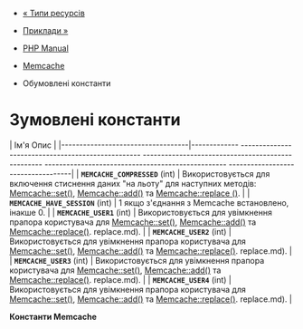 - [« Типи ресурсів](memcache.resources.md)
- [Приклади »](memcache.examples.md)

- [PHP Manual](index.md)
- [Memcache](book.memcache.md)
- Обумовлені константи

# Зумовлені константи

| Ім'я Опис |
|-----------------------------------|------------- -------------------------------------------------- -------------------------------------------------- -------------------------------------------------- -----------------------------------|
| **`MEMCACHE_COMPRESSED`** (int) | Використовується для включення стиснення даних "на льоту" для наступних методів: [Memcache::set()](memcache.set.md), [Memcache::add()](memcache.add.md) та [Memcache::replace ()](memcache.replace.md). |
| **`MEMCACHE_HAVE_SESSION`** (int) | 1 якщо з'єднання з Memcache встановлено, інакше 0. |
| **`MEMCACHE_USER1`** (int) | Використовується для увімкнення прапора користувача для [Memcache::set()](memcache.set.md), [Memcache::add()](memcache.add.md) та [Memcache::replace()](memcache). replace.md). |
| **`MEMCACHE_USER2`** (int) | Використовується для увімкнення прапора користувача для [Memcache::set()](memcache.set.md), [Memcache::add()](memcache.add.md) та [Memcache::replace()](memcache). replace.md). |
| **`MEMCACHE_USER3`** (int) | Використовується для увімкнення прапора користувача для [Memcache::set()](memcache.set.md), [Memcache::add()](memcache.add.md) та [Memcache::replace()](memcache). replace.md). |
| **`MEMCACHE_USER4`** (int) | Використовується для увімкнення прапора користувача для [Memcache::set()](memcache.set.md), [Memcache::add()](memcache.add.md) та [Memcache::replace()](memcache). replace.md). |

**Константи Memcache**
